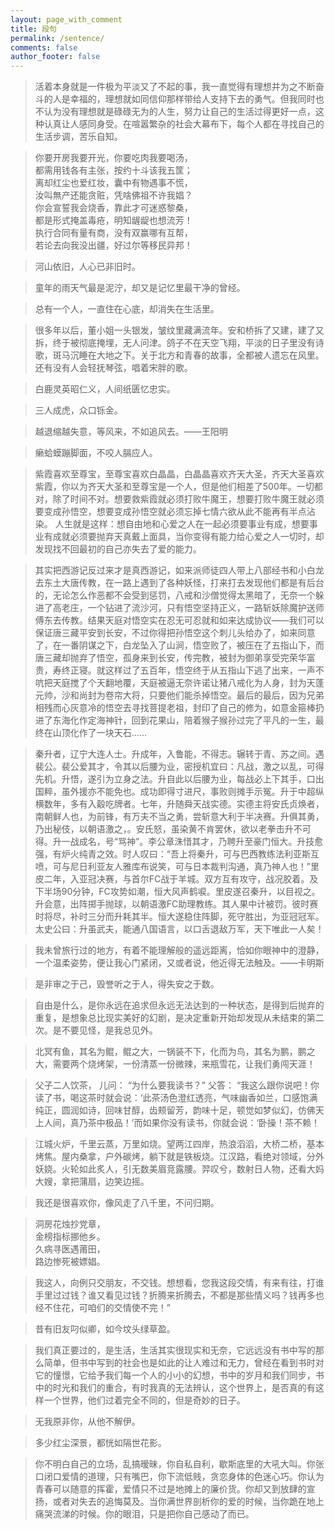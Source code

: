 ```yaml
---
layout: page_with_comment
title: 段句
permalink: /sentence/
comments: false
author_footer: false
---
```


>活着本身就是一件极为平淡又了不起的事，我一直觉得有理想并为之不断奋斗的人是幸福的，理想就如同信仰那样带给人支持下去的勇气。但我同时也不认为没有理想就是碌碌无为的人生，努力让自己的生活过得更好一点，这种认真让人感同身受。在喧嚣繁杂的社会大幕布下，每个人都在寻找自己的生活步调，苦乐自知。

>你要开房我要开光，你要吃肉我要喝汤，  
都需用钱各有主张，按约十斗该我五筐；  
离却红尘也爱红妆，囊中有物遇事不慌，  
汝叫無产还能贪赃，凭啥佛祖不许我娼？  
你会宣誓我会烧香，靠此才可迷惑黎桑，  
都是形式掩盖毒疮，明知龌龊也想流芳！  
执行合同有量有商，没有双赢哪有互帮，  
若论去向我没出疆，好过尔等移民异邦！

>河山依旧，人心已非旧时。

>童年的雨天气最是泥泞，却又是记忆里最干净的曾经。

>总有一个人，一直住在心底，却消失在生活里。

>很多年以后，董小姐一头银发，皱纹里藏满流年。安和桥拆了又建，建了又拆，终于被彻底掩埋，无人问津。鸽子不在天空飞翔，平淡的日子里没有诗歌，斑马沉睡在大地之下。关于北方和青春的故事，全都被人遗忘在风里。还有没有人会轻抚琴弦，唱着宋胖的歌。

>白鹿灵英昭仁义，人间纸匮忆忠实。

>三人成虎，众口铄金。

>越退缩越失意，等风来，不如追风去。——王阳明

>癞蛤蟆蹦脚面，不咬人膈应人。

>紫霞喜欢至尊宝，至尊宝喜欢白晶晶，白晶晶喜欢齐天大圣，齐天大圣喜欢紫霞，你以为齐天大圣和至尊宝是一个人，但是他们相差了500年。一切都对，除了时间不对。想要救紫霞就必须打败牛魔王，想要打败牛魔王就必须要变成孙悟空，想要变成孙悟空就必须忘掉七情六欲从此不能再有半点沾染。 人生就是这样：想自由地和心爱之人在一起必须要事业有成，想要事业有成就必须要抛弃天真戴上面具，当你变得有能力给心爱之人一切时，却发现找不回最初的自己亦失去了爱的能力。

>其实把西游记反过来才是真西游记，如来派师徒四人带上八部经书和小白龙去东土大唐传教，在一路上遇到了各种妖怪，打来打去发现他们都是有后台的，无论怎么作恶都不会受到惩罚，八戒和沙僧觉得太黑暗了，无奈一个躲进了高老庄，一个钻进了流沙河，只有悟空坚持正义，一路斩妖除魔护送师傅东去传教。结果天庭对悟空实在忍无可忍就和如来达成协议——我们可以保证唐三藏平安到长安，不过你得把孙悟空这个刺儿头给办了，如来同意了，在一番阴谋之下，白龙坠入了山涧，悟空败了，被压在了五指山下，而唐三藏却抛弃了悟空，孤身来到长安，传完教，被封为御弟享受完荣华富贵，寿终正寝。就这样过了五百年，悟空终于从五指山下逃了出来，一声不吭把天庭搅了个天翻地覆，天庭被逼无奈许诺让猪八戒化为人身，封为天蓬元帅，沙和尚封为卷帘大将，只要他们能杀掉悟空。最后的最后，因为兄弟相残而心灰意冷的悟空去寻找菩提老祖，封印了自己的修为，如意金箍棒扔进了东海化作定海神针，回到花果山，陪着猴子猴孙过完了平凡的一生，最终在山顶化作了一块天石……

>秦升者，辽宁大连人士。升成年，入鲁能，不得志。辗转于青、苏之间。遇裴公。裴公爱其才，令其以后腰为业，密授机宜曰：凡战，激之以乱，可得先机。升悟，遂引为立身之法。升自此以后腰为业，每战必上下其手，口出国粹，虽外援亦不能免也。成功即得寸进尺，事败则摊手示冤。升于中超纵横数年，多有入觳吃牌者。七年，升随舜天战实德。实德主将安氏贞焕者，南朝鲜人也，为前锋，有万夫不当之勇，尝斩意大利于半决赛。升俱其勇，乃出秘伎，以朝语激之，。安氏怒，虽染黄不肯罢休，欲以老拳击升不可得。升一战成名，号“骂神”。李公章洙惜其才，乃聘升至豪门恒大。升技愈强，有炉火纯青之效。时人叹曰：“吾上将秦升，可与巴西教练法利亚斯互喷，可与尼日利亚友人雅库布说笑，可与日本裁判沟通，真乃神人也！”里皮二年，入亚冠决赛，与首尔FC战于羊城。双方互有攻守，战况胶着。及下半场90分钟，FC攻势如潮，恒大风声鹤唳。里皮遂召秦升，以目视之。升会意，出阵掷手抛球，以朝语激FC助理教练。其人果中计被罚。彼时赛时将尽，补时三分而升耗其半。恒大遂稳住阵脚，死守胜出，为亚冠冠军。太史公曰：升虽武夫，能通八国语言，以口舌退敌万军，天下唯此一人矣！

>我未曾旅行过的地方，有着不能理解般的遥远距离，恰如你眼神中的澄静，一个温柔姿势，便让我心门紧闭，又或者说，他近得无法触及。——卡明斯

>是非审之于己，毁誉听之于人，得失安之于数。

>自由是什么，是你永远在追求但永远无法达到的一种状态，是得到后抛弃的重复，是想象总比现实美好的幻剧，是决定重新开始却发现从未结束的第二次。是不要见怪，是我总见外。

>北冥有鱼，其名为鲲，鲲之大，一锅装不下，化而为鸟，其名为鹏，鹏之大，需要两个烧烤架，一份清蒸一份微辣，来瓶雪花，让我们勇闯天涯！

>父子二人饮茶， 儿问： “为什么要我读书？” 父答： “我这么跟你说吧！你读了书，喝这茶时就会说：‘此茶汤色澄红透亮，气味幽香如兰，口感饱满纯正，圆润如诗，回味甘醇，齿颊留芳，韵味十足，顿觉如梦似幻，仿佛天上人间，真乃茶中极品！’而如果你没有读书，你就会说：‘卧操！茶不赖！

>江城火炉，千里云蒸，万里如烧。望两江四岸，热浪滔滔，大桥二桥，基本烤焦。屋内桑拿，户外碳烤，躺下就是铁板烧。江汉路，看绝对领域，分外妖娆。火轮如此炙人，引无数美眉竞露腰。羿叹兮，数射日人物，还看大妈大嫂，拿把蒲扇，边笑边摇。

>我还是很喜欢你，像风走了八千里，不问归期。

>洞房花烛抄党章，  
金榜指标挪他乡。  
久病寻医遇莆田，  
路边惨死被嫖娼。

>我这人，向例只交朋友，不交钱。想想看，您我这段交情，有来有往，打谁手里过过钱？谁又看见过钱？折腾来折腾去，不都是那些情义吗？钱再多也经不住花，可咱们的交情使不完！”

>昔有旧友叼似卿，如今坟头绿草盈。

>我们真正要过的，是生活，生活其实很现实和无奈，它远远没有书中写的那么简单，但书中写到的社会也是如此的让人难过和无力，曾经在看到书时对它的憧憬，它给予我们每一个人的小小的幻想，书中的岁月和我们同步，书中的时光和我们的重合，有时我真的无法辨认，这个世界上，是否真的有这样一个世界，他们过着完全不同的，但是奇妙的日子。

>无我原非你，从他不解伊。

>多少红尘深景，都恍如隔世花影。

>你不明白自己的立场，乱搞暧昧，你自私自利，歇斯底里的大吼大叫。你张口闭口爱情的道理，只有嘴巴，你下流低贱，贪恋身体的色迷心巧。你认为青春可以随意的挥霍，爱情只不过是地摊上的廉价货。你却又到放肆的宣扬，或者对失去的追悔莫及。当你满世界剖析你的爱的时候，当你跪在地上痛哭流涕的时候。你的眼泪，只是把你自己感动了而已。




